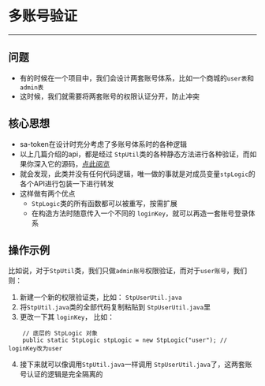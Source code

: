 # 多账号验证
--- 

## 问题
- 有的时候在一个项目中，我们会设计两套账号体系，比如一个商城的`user表`和`admin表` 
- 这时候，我们就需要将两套账号的权限认证分开，防止冲突 


## 核心思想
- sa-token在设计时充分考虑了多账号体系时的各种逻辑
- 以上几篇介绍的api，都是经过 `StpUtil`类的各种静态方法进行各种验证，而如果你深入它的源码，[点此阅览](https://gitee.com/sz6/sa-token/blob/master/sa-token-dev/src/main/java/cn/dev33/satoken/stp/StpUtil.java)
- 就会发现，此类并没有任何代码逻辑，唯一做的事就是对成员变量`stpLogic`的各个API进行包装一下进行转发
- 这样做有两个优点
	- `StpLogic`类的所有函数都可以被重写，按需扩展
	- 在构造方法时随意传入一个不同的 `loginKey`，就可以再造一套账号登录体系 

## 操作示例
比如说，对于`StpUtil`类，我们只做`admin账号`权限验证，而对于`user账号`，我们则：
1. 新建一个新的权限验证类，比如： `StpUserUtil.java`
2. 将`StpUtil.java`类的全部代码复制粘贴到 `StpUserUtil.java`里
3. 更改一下其 `loginKey`， 比如：
```
	// 底层的 StpLogic 对象  
	public static StpLogic stpLogic = new StpLogic("user");	// loginKey改为user 
```
4. 接下来就可以像调用`StpUtil.java`一样调用 `StpUserUtil.java`了，这两套账号认证的逻辑是完全隔离的



